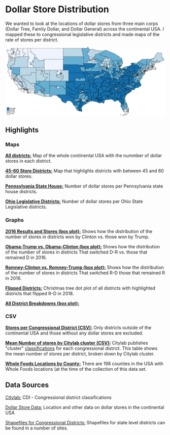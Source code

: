 # Dollar Store Distribution
We wanted to look at the locations of dollar stores from three main corps (Dollar Tree, Family Dollar, and Dollar General) across the continental USA. I mapped these to congressional legislative districts and made maps of the rate of stores per district.

![](https://github.com/gperez21/Dollar-Store/blob/master/Dollar%20store/GIS/Maps/readme_pic.png)


## Highlights

### Maps
[**All districts:**](https://github.com/gperez21/data_vis_wa/blob/master/Dollar%20store/GIS/Maps/Dollar%20stores%20per%20district.pdf) Map of the whole continental USA with the nummber of dollar stores in each district.

[**45-60 Store Districts:**](https://github.com/gperez21/Dollar-Store/blob/master/Dollar%20store/GIS/Maps/USA_60_45_highlighted.pdf) Map that highlights districts with between 45 and 60 dollar stores. 

[**Pennsylvania State House:**](https://github.com/gperez21/Dollar-Store/blob/master/Dollar%20store/GIS/Maps/PA_house.pdf) Number of dollar stores per Pennsylvania state house districts.

[**Ohio Legislative Districts:**](https://github.com/gperez21/Dollar-Store/blob/master/Dollar%20store/GIS/Maps/Ohio_legislative.pdf) Number of dollar stores per Ohio State Legislative districts.

### Graphs
[**2016 Results and Stores (box plot):**](https://github.com/gperez21/Dollar-Store/blob/master/Dollar%20store/GIS/Maps/box_general_2016.pdf) Shows how the distribution of the number of stores in districts won by Clinton vs. those won by Trump.

[**Obama-Trump vs. Obama-Clinton (box plot):**](https://github.com/gperez21/Dollar-Store/blob/master/Dollar%20store/GIS/Maps/Obama_Trump.pdf) Shows how the distribution of the number of stores in districts That switched D-R vs. those that remained D in 2016.

[**Romney-Clinton vs. Romney-Trump (box plot):**](https://github.com/gperez21/Dollar-Store/blob/master/Dollar%20store/GIS/Maps/Romney_Clinton.pdf) Shows how the distribution of the number of stores in districts That switched R-D those that remained R in 2016.

[**Flipped Districts:**](https://github.com/gperez21/Dollar-Store/blob/master/Dollar%20store/GIS/Maps/Flipped.pdf) Christmas tree dot plot of all districts with highlighted districts that flipped R-D in 2018.

[**All District Breakdowns (box plot):**](https://github.com/gperez21/Dollar-Store/blob/master/Dollar%20store/GIS/Maps/All_box.pdf)

### CSV
[**Stores per Congressional District (CSV):**](https://github.com/gperez21/Dollar-Store/blob/master/Dollar%20store/Stata/Data/District_classification.csv) Only districts outside of the continental USA and those without any dollar stores are excluded.

[**Mean Number of stores by Citylab cluster (CSV):**](https://github.com/gperez21/Dollar-Store/blob/master/Dollar%20store/Stata/Data/Mean_store_by_cluster.csv) Citylab publishes "cluster" [classifications](https://github.com/theatlantic/citylab-data/tree/master/citylab-congress) for each congressional district. This table shows the mean number of stores per district, broken down by Citylab cluster.

[**Whole Foods Locations by County:**](https://github.com/gperez21/Dollar-Store/blob/master/Dollar%20store/Dollar%20store%20data/WholeFoods_by_county.csv) There are 198 counties in the USA with Whole Foods locations (at the time of the collection of this data set.

## Data Sources
[Citylab:](https://github.com/theatlantic/citylab-data/tree/master/citylab-congress) CDI - Congressional district classifications


[Dollar Store Data:](https://raw.githubusercontent.com/jshannon75/snap_retailers_2008_2017/master/data/dollars_all_wide.csv) Location and other data on dollar stores in the continental USA

[Shapefiles for Congressional Districts:](https://www.census.gov/geo/maps-data/data/cbf/cbf_cds.html) Shapefiles for state level districts can be found in a number of sites.
